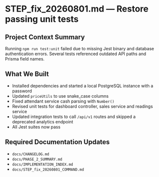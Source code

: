 # STEP_fix_20260801.md — Restore passing unit tests

## Project Context Summary
Running `npm run test:unit` failed due to missing Jest binary and database authentication errors. Several tests referenced outdated API paths and Prisma field names.

## What We Built
- Installed dependencies and started a local PostgreSQL instance with a password
- Updated `priceUtils` to use snake_case columns
- Fixed attendant service cash parsing with `Number()`
- Revised unit tests for dashboard controller, sales service and readings service
- Updated integration tests to call `/api/v1` routes and skipped a deprecated analytics endpoint
- All Jest suites now pass

## Required Documentation Updates
- `docs/CHANGELOG.md`
- `docs/PHASE_2_SUMMARY.md`
- `docs/IMPLEMENTATION_INDEX.md`
- `docs/STEP_fix_20260801_COMMAND.md`
